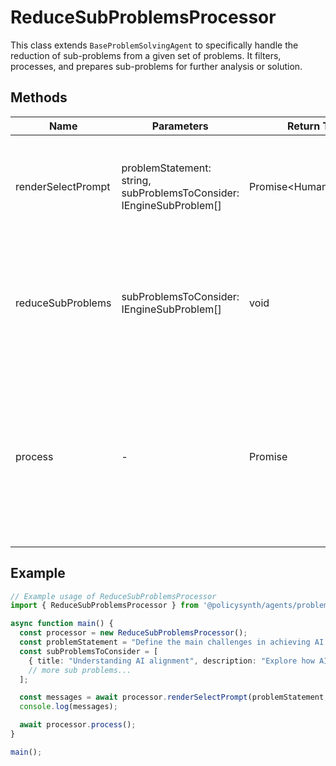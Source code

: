 # ReduceSubProblemsProcessor

This class extends `BaseProblemSolvingAgent` to specifically handle the reduction of sub-problems from a given set of problems. It filters, processes, and prepares sub-problems for further analysis or solution.

## Methods

| Name                  | Parameters                                      | Return Type         | Description |
|-----------------------|-------------------------------------------------|---------------------|-------------|
| renderSelectPrompt    | problemStatement: string, subProblemsToConsider: IEngineSubProblem[] | Promise<HumanMessage[]> | Generates a prompt for selecting sub-problems from a list, formatted for human understanding. |
| reduceSubProblems     | subProblemsToConsider: IEngineSubProblem[]      | void                | Processes the list of sub-problems by removing unnecessary properties and preparing them for further processing. |
| process               | -                                               | Promise<void>       | Orchestrates the sub-problem reduction process by setting up the environment, filtering sub-problems based on criteria, and invoking the reduction method. |

## Example

```typescript
// Example usage of ReduceSubProblemsProcessor
import { ReduceSubProblemsProcessor } from '@policysynth/agents/problems/create/reduceSubProblems.js';

async function main() {
  const processor = new ReduceSubProblemsProcessor();
  const problemStatement = "Define the main challenges in achieving AI safety.";
  const subProblemsToConsider = [
    { title: "Understanding AI alignment", description: "Explore how AI goals can be aligned with human values.", whyIsSubProblemImportant: "Key for safe AI deployment", fromSearchType: "academic" },
    // more sub problems...
  ];

  const messages = await processor.renderSelectPrompt(problemStatement, subProblemsToConsider);
  console.log(messages);

  await processor.process();
}

main();
```